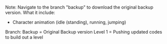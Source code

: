 Note:
Navigate to the branch "backup" to download the original backup version.
  What it include:
- Character animation (idle (standing), running, jumping)

Branch: 
Backup = Original Backup version
Level 1 = Pushing updated codes to build out a level
